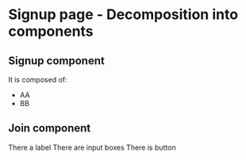 # Signup page - Decomposition into components

## Signup component

It is composed of:
* AA
* BB

## Join component

There a label
There are input boxes
There is button
